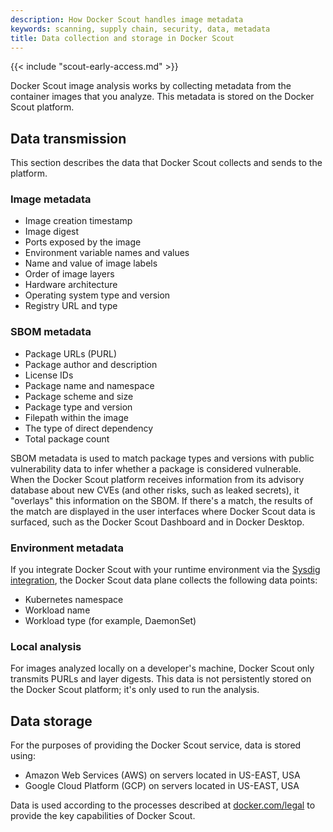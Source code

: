 ```yaml
---
description: How Docker Scout handles image metadata
keywords: scanning, supply chain, security, data, metadata
title: Data collection and storage in Docker Scout
---
```


{{< include "scout-early-access.md" >}}

Docker Scout image analysis works by collecting metadata from the container
images that you analyze. This metadata is stored on the Docker Scout platform.

## Data transmission

This section describes the data that Docker Scout collects and sends to the
platform.

### Image metadata

- Image creation timestamp
- Image digest
- Ports exposed by the image
- Environment variable names and values
- Name and value of image labels
- Order of image layers
- Hardware architecture
- Operating system type and version
- Registry URL and type

### SBOM metadata

- Package URLs (PURL)
- Package author and description
- License IDs
- Package name and namespace
- Package scheme and size
- Package type and version
- Filepath within the image
- The type of direct dependency
- Total package count

SBOM metadata is used to match package types and versions with public
vulnerability data to infer whether a package is considered vulnerable.
When the Docker Scout platform receives information from its advisory database
about new CVEs (and other risks, such as leaked secrets), it "overlays" this
information on the SBOM. If there's a match, the results of the match are
displayed in the user interfaces where Docker Scout data is surfaced, such as
the Docker Scout Dashboard and in Docker Desktop.

### Environment metadata

If you integrate Docker Scout with your runtime environment via the [Sysdig
integration](./integrations/environment/sysdig.md), the Docker Scout data plane
collects the following data points:

- Kubernetes namespace
- Workload name
- Workload type (for example, DaemonSet)

### Local analysis

For images analyzed locally on a developer's machine, Docker Scout only
transmits PURLs and layer digests. This data is not persistently stored on the
Docker Scout platform; it's only used to run the analysis.

## Data storage

For the purposes of providing the Docker Scout service, data is stored using:

- Amazon Web Services (AWS) on servers located in US-EAST, USA
- Google Cloud Platform (GCP) on servers located in US-EAST, USA

Data is used according to the processes described at
[docker.com/legal](https://www.docker.com/legal/) to provide the key
capabilities of Docker Scout.
